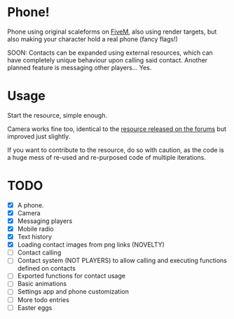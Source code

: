 # Phone!
Phone using original scaleforms on [FiveM](https://github.com/citizenfx/fivem), also using render targets, but also making your character hold a real phone (fancy flags!)

SOON: Contacts can be expanded using external resources, which can have completely unique behaviour upon calling said contact. Another planned feature is messaging other players... Yes.

# Usage
Start the resource, simple enough.

Camera works fine too, identical to the [resource released on the forums](https://forum.fivem.net/t/release-cellphone-camera/43599) but improved just slightly.

If you want to contribute to the resource, do so with caution, as the code is a huge mess of re-used and re-purposed code of multiple iterations.

# TODO
- [x] A phone.
- [x] Camera
- [x] Messaging players
- [x] Mobile radio
- [x] Text history
- [x] Loading contact images from png links (NOVELTY)
- [ ] Contact calling
- [ ] Contact system (NOT PLAYERS) to allow calling and executing functions defined on contacts
- [ ] Exported functions for contact usage
- [ ] Basic animations
- [ ] Settings app and phone customization
- [ ] More todo entries
- [ ] Easter eggs
